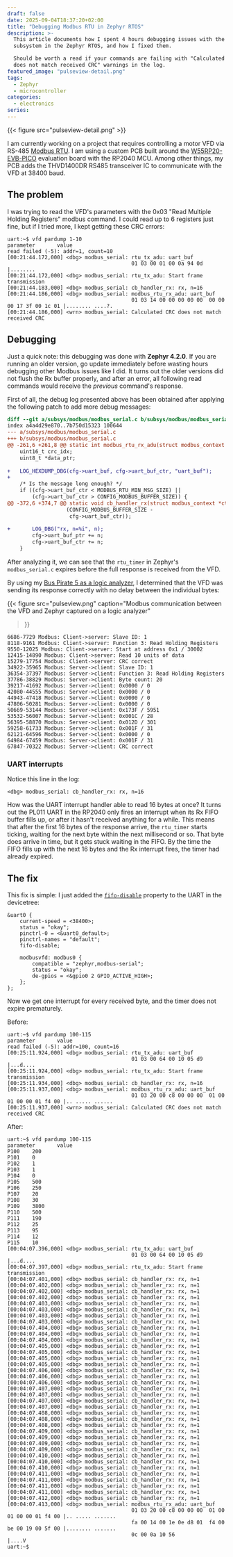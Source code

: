 ```yaml
---
draft: false
date: 2025-09-04T18:37:20+02:00
title: "Debugging Modbus RTU in Zephyr RTOS"
description: >-
  This article documents how I spent 4 hours debugging issues with the Modbus
  subsystem in the Zephyr RTOS, and how I fixed them.

  Should be worth a read if your commands are failing with "Calculated CRC
  does not match received CRC" warnings in the log.
featured_image: "pulseview-detail.png"
tags:
  - Zephyr
  - microcontroller
categories:
  - electronics
series:
---
```

{{< figure src="pulseview-detail.png" >}}

I am currently working on a project that requires controlling a motor VFD via
RS-485 [Modbus RTU](https://en.wikipedia.org/wiki/Modbus).
I am using a custom PCB built around the
[W55RP20-EVB-PICO](https://docs.wiznet.io/Product/ioNIC/W55RP20/w55rp20-evb-pico)
evaluation board with the RP2040 MCU. Among other things, my PCB adds the
THVD1400DR RS485 transceiver IC to communicate with the VFD at 38400 baud.

## The problem
I was trying to read the VFD's parameters with the 0x03 "Read Multiple Holding
Registers" modbus command. I could read up to 6 registers just fine, but if I
tried more, I kept getting these CRC errors:
```
uart:~$ vfd pardump 1-10
parameter       value
read failed (-5): addr=1, count=10
[00:21:44.172,000] <dbg> modbus_serial: rtu_tx_adu: uart_buf
                                        01 03 00 01 00 0a 94 0d                          |........       
[00:21:44.172,000] <dbg> modbus_serial: rtu_tx_adu: Start frame transmission
[00:21:44.183,000] <dbg> modbus_serial: cb_handler_rx: rx, n=16
[00:21:44.186,000] <dbg> modbus_serial: modbus_rtu_rx_adu: uart_buf
                                        01 03 14 00 00 00 00 00  00 00 00 17 3f 00 1c 01 |........ ....?.
[00:21:44.186,000] <wrn> modbus_serial: Calculated CRC does not match received CRC
```

## Debugging
Just a quick note: this debugging was done with **Zephyr 4.2.0**. If you are
running an older version, go update immediately before wasting hours debugging
other Modbus issues like I did. It turns out the older versions did not flush
the Rx buffer properly, and after an error, all following read commands would
receive the *previous* command's response.

First of all, the debug log presented above has been obtained after applying
the following patch to add more debug messages:
```patch
diff --git a/subsys/modbus/modbus_serial.c b/subsys/modbus/modbus_serial.c
index a4a4d29e870..7b750d15323 100644
--- a/subsys/modbus/modbus_serial.c
+++ b/subsys/modbus/modbus_serial.c
@@ -261,6 +261,8 @@ static int modbus_rtu_rx_adu(struct modbus_context *ctx)
 	uint16_t crc_idx;
 	uint8_t *data_ptr;
 
+	LOG_HEXDUMP_DBG(cfg->uart_buf, cfg->uart_buf_ctr, "uart_buf");
+
 	/* Is the message long enough? */
 	if ((cfg->uart_buf_ctr < MODBUS_RTU_MIN_MSG_SIZE) ||
 	    (cfg->uart_buf_ctr > CONFIG_MODBUS_BUFFER_SIZE)) {
@@ -372,6 +374,7 @@ static void cb_handler_rx(struct modbus_context *ctx)
 				   (CONFIG_MODBUS_BUFFER_SIZE -
 				    cfg->uart_buf_ctr));
 
+		LOG_DBG("rx, n=%i", n);
 		cfg->uart_buf_ptr += n;
 		cfg->uart_buf_ctr += n;
 	}
```

After analyzing it, we can see that the `rtu_timer` in Zephyr's
`modbus_serial.c` expires before the full response is received from the VFD.

By using my [Bus Pirate 5 as a logic
analyzer](https://docs.buspirate.com/docs/logic-analyzer/pulseview-sump/),
I determined that the VFD was sending its response correctly with no delay
between the individual bytes:

{{< figure src="pulseview.png"
    caption="Modbus communication between the VFD and Zephyr captured on a logic analyzer"
>}}

```
6686-7729 Modbus: Client->server: Slave ID: 1
8118-9161 Modbus: Client->server: Function 3: Read Holding Registers
9550-12025 Modbus: Client->server: Start at address 0x1 / 30002
12415-14890 Modbus: Client->server: Read 10 units of data
15279-17754 Modbus: Client->server: CRC correct
34922-35965 Modbus: Server->client: Slave ID: 1
36354-37397 Modbus: Server->client: Function 3: Read Holding Registers
37786-38829 Modbus: Server->client: Byte count: 20
39217-41692 Modbus: Server->client: 0x0000 / 0
42080-44555 Modbus: Server->client: 0x0000 / 0
44943-47418 Modbus: Server->client: 0x0000 / 0
47806-50281 Modbus: Server->client: 0x0000 / 0
50669-53144 Modbus: Server->client: 0x173F / 5951
53532-56007 Modbus: Server->client: 0x001C / 28
56395-58870 Modbus: Server->client: 0x012D / 301
59258-61733 Modbus: Server->client: 0x001F / 31
62121-64596 Modbus: Server->client: 0x0000 / 0
64984-67459 Modbus: Server->client: 0x001F / 31
67847-70322 Modbus: Server->client: CRC correct
```


### UART interrupts
Notice this line in the log:
```
<dbg> modbus_serial: cb_handler_rx: rx, n=16
```
How was the UART interrupt handler able to read 16 bytes at once?
It turns out the PL011 UART in the RP2040 only fires an interrupt when its
Rx FIFO buffer fills up, or after it hasn't received anything for a while.
This means that after the first 16 bytes of the response arrive,
the `rtu_timer` starts ticking, waiting for the next byte within the next
millisecond or so. That byte does arrive in time, but it gets stuck
waiting in the FIFO. By the time the FIFO fills up with the next 16 bytes
and the Rx interrupt fires, the timer had already expired.

## The fix
This fix is simple: I just added the
[`fifo-disable`](https://docs.zephyrproject.org/latest/build/dts/api/bindings/serial/arm%2Cpl011.html)
property to the UART in the devicetree:
```dts
&uart0 {
    current-speed = <38400>;
    status = "okay";
    pinctrl-0 = <&uart0_default>;
    pinctrl-names = "default";
    fifo-disable;

    modbusvfd: modbus0 {
        compatible = "zephyr,modbus-serial";
        status = "okay";
        de-gpios = <&gpio0 2 GPIO_ACTIVE_HIGH>;
    };
};
```

Now we get one interrupt for every received byte, and the timer does not
expire prematurely.

Before:
```
uart:~$ vfd pardump 100-115
parameter       value
read failed (-5): addr=100, count=16
[00:25:11.924,000] <dbg> modbus_serial: rtu_tx_adu: uart_buf
                                        01 03 00 64 00 10 05 d9                          |...d....       
[00:25:11.924,000] <dbg> modbus_serial: rtu_tx_adu: Start frame transmission
[00:25:11.934,000] <dbg> modbus_serial: cb_handler_rx: rx, n=16
[00:25:11.937,000] <dbg> modbus_serial: modbus_rtu_rx_adu: uart_buf
                                        01 03 20 00 c8 00 00 00  01 00 01 00 00 01 f4 00 |.. ..... ......
[00:25:11.937,000] <wrn> modbus_serial: Calculated CRC does not match received CRC
```

After:
```
uart:~$ vfd pardump 100-115
parameter       value
P100    200
P101    0
P102    1
P103    1
P104    0
P105    500
P106    250
P107    20
P108    30
P109    3800
P110    500
P111    190
P112    25
P113    95
P114    12
P115    10
[00:04:07.396,000] <dbg> modbus_serial: rtu_tx_adu: uart_buf
                                        01 03 00 64 00 10 05 d9                          |...d....        
[00:04:07.397,000] <dbg> modbus_serial: rtu_tx_adu: Start frame transmission
[00:04:07.401,000] <dbg> modbus_serial: cb_handler_rx: rx, n=1
[00:04:07.402,000] <dbg> modbus_serial: cb_handler_rx: rx, n=1
[00:04:07.402,000] <dbg> modbus_serial: cb_handler_rx: rx, n=1
[00:04:07.402,000] <dbg> modbus_serial: cb_handler_rx: rx, n=1
[00:04:07.403,000] <dbg> modbus_serial: cb_handler_rx: rx, n=1
[00:04:07.403,000] <dbg> modbus_serial: cb_handler_rx: rx, n=1
[00:04:07.403,000] <dbg> modbus_serial: cb_handler_rx: rx, n=1
[00:04:07.403,000] <dbg> modbus_serial: cb_handler_rx: rx, n=1
[00:04:07.404,000] <dbg> modbus_serial: cb_handler_rx: rx, n=1
[00:04:07.404,000] <dbg> modbus_serial: cb_handler_rx: rx, n=1
[00:04:07.404,000] <dbg> modbus_serial: cb_handler_rx: rx, n=1
[00:04:07.405,000] <dbg> modbus_serial: cb_handler_rx: rx, n=1
[00:04:07.405,000] <dbg> modbus_serial: cb_handler_rx: rx, n=1
[00:04:07.405,000] <dbg> modbus_serial: cb_handler_rx: rx, n=1
[00:04:07.405,000] <dbg> modbus_serial: cb_handler_rx: rx, n=1
[00:04:07.406,000] <dbg> modbus_serial: cb_handler_rx: rx, n=1
[00:04:07.406,000] <dbg> modbus_serial: cb_handler_rx: rx, n=1
[00:04:07.406,000] <dbg> modbus_serial: cb_handler_rx: rx, n=1
[00:04:07.407,000] <dbg> modbus_serial: cb_handler_rx: rx, n=1
[00:04:07.407,000] <dbg> modbus_serial: cb_handler_rx: rx, n=1
[00:04:07.407,000] <dbg> modbus_serial: cb_handler_rx: rx, n=1
[00:04:07.407,000] <dbg> modbus_serial: cb_handler_rx: rx, n=1
[00:04:07.408,000] <dbg> modbus_serial: cb_handler_rx: rx, n=1
[00:04:07.408,000] <dbg> modbus_serial: cb_handler_rx: rx, n=1
[00:04:07.408,000] <dbg> modbus_serial: cb_handler_rx: rx, n=1
[00:04:07.409,000] <dbg> modbus_serial: cb_handler_rx: rx, n=1
[00:04:07.409,000] <dbg> modbus_serial: cb_handler_rx: rx, n=1
[00:04:07.409,000] <dbg> modbus_serial: cb_handler_rx: rx, n=1
[00:04:07.409,000] <dbg> modbus_serial: cb_handler_rx: rx, n=1
[00:04:07.410,000] <dbg> modbus_serial: cb_handler_rx: rx, n=1
[00:04:07.410,000] <dbg> modbus_serial: cb_handler_rx: rx, n=1
[00:04:07.410,000] <dbg> modbus_serial: cb_handler_rx: rx, n=1
[00:04:07.411,000] <dbg> modbus_serial: cb_handler_rx: rx, n=1
[00:04:07.411,000] <dbg> modbus_serial: cb_handler_rx: rx, n=1
[00:04:07.411,000] <dbg> modbus_serial: cb_handler_rx: rx, n=1
[00:04:07.411,000] <dbg> modbus_serial: cb_handler_rx: rx, n=1
[00:04:07.412,000] <dbg> modbus_serial: cb_handler_rx: rx, n=1
[00:04:07.413,000] <dbg> modbus_serial: modbus_rtu_rx_adu: uart_buf
                                        01 03 20 00 c8 00 00 00  01 00 01 00 00 01 f4 00 |.. ..... .......
                                        fa 00 14 00 1e 0e d8 01  f4 00 be 00 19 00 5f 00 |........ .......
                                        0c 00 0a 10 56                                   |....V           
uart:~$
```
